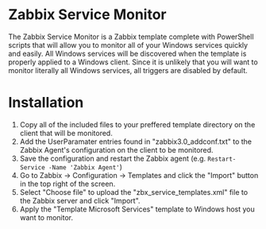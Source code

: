 # Zabbix Service Monitor
The Zabbix Service Monitor is a Zabbix template complete with PowerShell scripts that will allow you to monitor all of your Windows services quickly and easily. All Windows services will be discovered when the template is properly applied to a Windows client. Since it is unlikely that you will want to monitor literally all Windows services, all triggers are disabled by default.

# Installation
  1. Copy all of the included files to your preffered template directory on the client that will be monitored.
  2. Add the UserParamater entries found in "zabbix3.0_addconf.txt" to the Zabbix Agent's configuration on the client to be monitored.
  3. Save the configuration and restart the Zabbix agent (e.g. `Restart-Service -Name 'Zabbix Agent'`)
  4. Go to Zabbix -> Configuration -> Templates and click the "Import" button in the top right of the screen.
  5. Select "Choose file" to upload the "zbx_service_templates.xml" file to the Zabbix server and click "Import".
  6. Apply the "Template Microsoft Services" template to Windows host you want to monitor.
